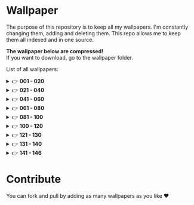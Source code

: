 # Wallpaper

The purpose of this repository is to keep all my wallpapers. I'm constantly changing them, adding and deleting them. This repo allows me to keep them all indexed and in one source.

**The wallpaper below are compressed!**  
If you want to download, go to the wallpaper folder.

List of all wallpapers:

<details>
  <summary>&#128073 <b>001 - 020</b></summary><br/>

  <!-- START -->

N°001
![001_wallpaper](https://github.com/simonemargio/Wallpaper/assets/22590804/55d8f1bd-ef0f-4e48-991f-3cc6acb90ce1)
N°002
![002_wallpaper](https://github.com/simonemargio/Wallpaper/assets/22590804/031c2e05-3051-4fc9-9815-072b398bde55)
N°003
![003_wallpaper](https://github.com/simonemargio/Wallpaper/assets/22590804/b76ca13b-73d1-4b6f-ab59-801ee638caec)
N°004
![004_wallpaper](https://github.com/simonemargio/Wallpaper/assets/22590804/2d5cd822-ec45-44d2-a5f6-893cffcae092)
N°005
![005_wallpaper](https://github.com/simonemargio/Wallpaper/assets/22590804/79a6c3be-c5ee-498d-8427-1c0061699890)
N°006
![006_wallpaper](https://github.com/simonemargio/Wallpaper/assets/22590804/6aefcbeb-f666-401f-b73f-10d653ac6817)
N°007
![007_wallpaper](https://github.com/simonemargio/Wallpaper/assets/22590804/d48c516e-e4fe-4874-a801-adf215fa147f)
N°008
![008_wallpaper](https://github.com/simonemargio/Wallpaper/assets/22590804/d39c4a27-0527-40ef-80f0-23ecfe1e9699)
N°009
![009_wallpaper](https://github.com/simonemargio/Wallpaper/assets/22590804/13f13804-b921-4434-ab0b-618077c6672c)
N°010
![010_wallpaper](https://github.com/simonemargio/Wallpaper/assets/22590804/8ca2dce6-d288-4031-b160-70702ca0b48f)
N°011
![011_wallpaper](https://github.com/simonemargio/Wallpaper/assets/22590804/286f9955-df8c-4547-a089-a4804dedcd6d)
N°012
![012_wallpaper](https://github.com/simonemargio/Wallpaper/assets/22590804/9926b81d-802f-4f23-a0c2-4151051b887f)
N°013
![013_wallpaper](https://github.com/simonemargio/Wallpaper/assets/22590804/1427760e-e611-46eb-b15f-d822165470b2)
N°014
![014_wallpaper](https://github.com/simonemargio/Wallpaper/assets/22590804/af1bd7f6-7a33-4215-94ea-dd7693ce22ff)
N°015
![015_wallpaper](https://github.com/simonemargio/Wallpaper/assets/22590804/041aed32-0259-455f-abf3-d18b73319cca)
N°016
![016_wallpaper](https://github.com/simonemargio/Wallpaper/assets/22590804/a2558057-0e97-441e-9b08-cb9171c270cf)
N°017
![017_wallpaper](https://github.com/simonemargio/Wallpaper/assets/22590804/24c69fcd-d568-4a5d-937d-d922f17786c2)
N°018
![018_wallpaper](https://github.com/simonemargio/Wallpaper/assets/22590804/c1c33c8c-127d-4072-9b67-8d493a295b84)
N°019
![019_wallpaper](https://github.com/simonemargio/Wallpaper/assets/22590804/93d7d3f1-2aa0-48b5-8add-c073616296df)
N°020
![020_wallpaper](https://github.com/simonemargio/Wallpaper/assets/22590804/232c3da1-4b22-4951-9ffe-34b37952404d)

  <!-- END -->
</details>

<details>
  <summary>&#128073 <b>021 - 040</b></summary><br/>

  <!-- START -->

N°021
![021_wallpaper](https://github.com/simonemargio/Wallpaper/assets/22590804/f060c4ab-470d-49a7-b7be-3669a903c266)
N°022
![022_wallpaper](https://github.com/simonemargio/Wallpaper/assets/22590804/4e10e9db-8a07-4259-a368-ee97f6447a25)
N°023
![023_wallpaper](https://github.com/simonemargio/Wallpaper/assets/22590804/5e7d74ec-9f48-4055-9106-b6d3449a530b)
N°024
![024_wallpaper](https://github.com/simonemargio/Wallpaper/assets/22590804/b6246796-fa47-4f79-975d-79a145ce7081)
N°025
![025_wallpaper](https://github.com/simonemargio/Wallpaper/assets/22590804/4b303369-9d81-468b-80dc-a0659fabfcee)
N°026
![026_wallpaper](https://github.com/simonemargio/Wallpaper/assets/22590804/e41beb23-7c11-43b6-a719-5e201781018d)
N°027
![027_wallpaper](https://github.com/simonemargio/Wallpaper/assets/22590804/0b58faf1-a96b-4b74-8dcf-0215457510b1)
N°028
![028_wallpaper](https://github.com/simonemargio/Wallpaper/assets/22590804/9306d46d-5d52-4ac5-8112-f298f879350c)
N°029
![029_wallpaper](https://github.com/simonemargio/Wallpaper/assets/22590804/31307f1e-773e-4d5e-a52e-029ed5301aa9)
N°030
![030_wallpaper](https://github.com/simonemargio/Wallpaper/assets/22590804/dd8a28ef-4c5c-495c-87ee-3531e86a3f12)
N°031
![031_wallpaper](https://github.com/simonemargio/Wallpaper/assets/22590804/55b9d0a8-f24d-465f-bd0d-76236a3450a5)
N°032
![032_wallpaper](https://github.com/simonemargio/Wallpaper/assets/22590804/250e3da1-dadc-4e6e-8fe5-006a30e13b24)
N°033
![033_wallpaper](https://github.com/simonemargio/Wallpaper/assets/22590804/0103a645-0ae7-4b2f-b15f-41195daeefe8)
N°034
![034_wallpaper](https://github.com/simonemargio/Wallpaper/assets/22590804/82da29fc-5cac-4bf5-9978-7e45165cfb82)
N°035
![035_wallpaper](https://github.com/simonemargio/Wallpaper/assets/22590804/e12d7da9-d8ce-4615-a134-5cce9f53ec8f)
N°036
![036_wallpaper](https://github.com/simonemargio/Wallpaper/assets/22590804/598b0b71-dbee-47f5-b2d6-35061158fe55)
N°037
![037_wallpaper](https://github.com/simonemargio/Wallpaper/assets/22590804/228395e1-1f73-4a01-bfae-0a4d531fdd14)
N°038
![038_wallpaper](https://github.com/simonemargio/Wallpaper/assets/22590804/f7fa56e7-028c-4fd5-983d-41a940fb8c21)
N°039
![039_wallpaper](https://github.com/simonemargio/Wallpaper/assets/22590804/7b339f59-5f3b-4442-ba90-684b4131c955)
N°040
![040_wallpaper](https://github.com/simonemargio/Wallpaper/assets/22590804/2243b116-9433-4730-aed1-1fe8282a68b4)

  <!-- END -->
</details>

<details>
  <summary>&#128073 <b>041 - 060</b></summary><br/>

  <!-- START -->

N°041
![041_wallpaper](https://github.com/simonemargio/Wallpaper/assets/22590804/4d242c70-c70b-48aa-aa0a-7d53a9883693)
N°042
![042_wallpaper](https://github.com/simonemargio/Wallpaper/assets/22590804/1ac05a75-62e6-4ed8-b7c9-d42ea2df2c79)
N°043
![043_wallpaper](https://github.com/simonemargio/Wallpaper/assets/22590804/b96baa9d-4e90-461b-ab31-1bf295b2f839)
N°044
![044_wallpaper](https://github.com/simonemargio/Wallpaper/assets/22590804/938ed20e-f700-4d2a-9d75-4e918768eaf9)
N°045
![045_wallpaper](https://github.com/simonemargio/Wallpaper/assets/22590804/7ee205b2-9baf-4e5b-b53d-de7017c3bcee)
N°046
![046_wallpaper](https://github.com/simonemargio/Wallpaper/assets/22590804/6dede694-fd30-4476-b08e-4a0eb8bd5fe6)
N°047
![047_wallpaper](https://github.com/simonemargio/Wallpaper/assets/22590804/9e75a246-c8cd-4aab-867b-8c7cdf8c8cfa)
N°048
![048_wallpaper](https://github.com/simonemargio/Wallpaper/assets/22590804/f4bfdd0c-0d88-431e-84be-2df6f16f4140)
N°049
![049_wallpaper](https://github.com/simonemargio/Wallpaper/assets/22590804/0bb9fe96-7f87-4df3-a6ab-674866b2ca15)
N°050
![050_wallpaper](https://github.com/simonemargio/Wallpaper/assets/22590804/b829121b-e8bd-41f6-a366-1f750090394c)
N°051
![051_wallpaper](https://github.com/simonemargio/Wallpaper/assets/22590804/884a7241-5052-44be-83db-aea3b2e3a899)
N°052
![052_wallpaper](https://github.com/simonemargio/Wallpaper/assets/22590804/e551ed0d-c48f-4ee1-9bc8-44090bb6266a)
N°053
![053_wallpaper](https://github.com/simonemargio/Wallpaper/assets/22590804/5374361e-d6b5-4df3-a3f6-95f62b918453)
N°054
![054_wallpaper](https://github.com/simonemargio/Wallpaper/assets/22590804/8edc0e99-6d25-4697-b822-45d50f29d078)
N°055
![055_wallpaper](https://github.com/simonemargio/Wallpaper/assets/22590804/3e98e665-862a-4afc-93dd-361c2236c35c)
N°056
![056_wallpaper](https://github.com/simonemargio/Wallpaper/assets/22590804/c7baeda8-968d-4b40-bfb0-d5616a7e83d6)
N°057
![057_wallpaper](https://github.com/simonemargio/Wallpaper/assets/22590804/58a64f42-65cd-4a64-83b2-45b29bf186c3)
N°058
![058_wallpaper](https://github.com/simonemargio/Wallpaper/assets/22590804/9e6743f4-1990-4226-92ba-108378da28a4)
N°059
![059_wallpaper](https://github.com/simonemargio/Wallpaper/assets/22590804/16923025-342e-4558-b425-8cd703193391)
N°060
![060_wallpaper](https://github.com/simonemargio/Wallpaper/assets/22590804/815588cc-4fdb-477e-a5b4-b06e8212b8db)

  <!-- END -->
</details>

<details>
  <summary>&#128073 <b>061 - 080</b></summary><br/>

  <!-- START -->

N°061
![061_wallpaper](https://github.com/simonemargio/Wallpaper/assets/22590804/5785adad-48da-406c-ac88-943d9ea3a9ec)
N°062
![062_wallpaper](https://github.com/simonemargio/Wallpaper/assets/22590804/28f4112d-742b-41fd-92ed-0b05428ea7b7)
N°063
![063_wallpaper](https://github.com/simonemargio/Wallpaper/assets/22590804/8135b34b-29bf-448e-a367-ac21251d1895)
N°064
![064_wallpaper](https://github.com/simonemargio/Wallpaper/assets/22590804/2275f598-7f28-45ae-8694-97be678c91e0)
N°065
![065_wallpaper](https://github.com/simonemargio/Wallpaper/assets/22590804/84a89374-c416-4c17-b56e-66a7fa61eecd)
N°066
![066_wallpaper](https://github.com/simonemargio/Wallpaper/assets/22590804/dee7bb1f-7d6b-419f-908d-5500b0556f6a)
N°067
![067_wallpaper](https://github.com/simonemargio/Wallpaper/assets/22590804/e98cb2d7-fde4-4d2d-83e6-cb6a8bd27b61)
N°068
![068_wallpaper](https://github.com/simonemargio/Wallpaper/assets/22590804/cd9c3a05-c4f5-4170-a725-ff7b5b3e8217)
N°069
![069_wallpaper](https://github.com/simonemargio/Wallpaper/assets/22590804/b600bd21-01b8-4ad3-93f6-aceec61c83fe)
N°070
![070_wallpaper](https://github.com/simonemargio/Wallpaper/assets/22590804/b5da5867-7982-418d-ab0b-69e884f8ebf4)
N°071
![071_wallpaper](https://github.com/simonemargio/Wallpaper/assets/22590804/77a629fe-9c89-4fdd-9c34-0e2a06b8143e)
N°072
![072_wallpaper](https://github.com/simonemargio/Wallpaper/assets/22590804/6e4e0e7c-6a39-4fae-a028-b0be96e4c734)
N°073
![073_wallpaper](https://github.com/simonemargio/Wallpaper/assets/22590804/a4d70331-d8f9-4dec-a1cb-70e296180525)
N°074
![074_wallpaper](https://github.com/simonemargio/Wallpaper/assets/22590804/a1a3fc1f-e45c-44bc-a9e0-0ee075f450b4)
N°075
![075_wallpaper](https://github.com/simonemargio/Wallpaper/assets/22590804/9daa980a-e9cb-4db9-9899-e834739621d8)
N°076
![076_wallpaper](https://github.com/simonemargio/Wallpaper/assets/22590804/683bbd14-1272-4356-9b80-a2623814b833)
N°077
![077_wallpaper](https://github.com/simonemargio/Wallpaper/assets/22590804/24575cd9-7964-482f-9acd-9c3fc281ddb2)
N°078
![078_wallpaper](https://github.com/simonemargio/Wallpaper/assets/22590804/376d13c1-63d5-4af0-bd4f-34529291f865)
N°079
![079_wallpaper](https://github.com/simonemargio/Wallpaper/assets/22590804/29028e16-9b6b-41b2-a820-2a1fd693a49e)
N°080
![080_wallpaper](https://github.com/simonemargio/Wallpaper/assets/22590804/990ee81e-84b1-4002-a053-bab5be284e28)

  <!-- END -->
</details>

<details>
  <summary>&#128073 <b>081 - 100</b></summary><br/>

  <!-- START -->

N°081
![081_wallpaper](https://github.com/simonemargio/Wallpaper/assets/22590804/2bd18b31-9021-48a6-b0ef-3fda9fb9f85a)
N°082
![082_wallpaper](https://github.com/simonemargio/Wallpaper/assets/22590804/8826fd1d-b857-4785-bf3a-bee3cdf46c2a)
N°083
![083_wallpaper](https://github.com/simonemargio/Wallpaper/assets/22590804/28bc8829-f3a9-4d48-91aa-011a1fb4a0e3)
N°084
![084_wallpaper](https://github.com/simonemargio/Wallpaper/assets/22590804/f30f424b-1661-4028-9268-3d3a5f088ec3)
N°085
![085_wallpaper](https://github.com/simonemargio/Wallpaper/assets/22590804/2f83bcc7-0d77-45b8-8842-85dc98781cb9)
N°086
![086_wallpaper](https://github.com/simonemargio/Wallpaper/assets/22590804/233719d2-0995-441e-b23b-e1f1c3d1d609)
N°087
![087_wallpaper](https://github.com/simonemargio/Wallpaper/assets/22590804/d85afd29-dd68-44aa-a48f-4ef6e88cf28c)
N°088
![088_wallpaper](https://github.com/simonemargio/Wallpaper/assets/22590804/82f504b7-7a98-44a1-a630-91a6c31c4ae8)
N°089
![089_wallpaper](https://github.com/simonemargio/Wallpaper/assets/22590804/145e5a42-b367-480b-821c-5beff1c16971)
N°090
![090_wallpaper](https://github.com/simonemargio/Wallpaper/assets/22590804/d4786893-9ae9-4c47-8184-2eb113f95c67)
N°091
![091_wallpaper](https://github.com/simonemargio/Wallpaper/assets/22590804/3bc73303-c102-4534-aaf7-f90b06b7f601)
N°092
![092_wallpaper](https://github.com/simonemargio/Wallpaper/assets/22590804/645e7e9c-15f4-4d89-a907-bbcb9a4b6cc9)
N°093
![093_wallpaper](https://github.com/simonemargio/Wallpaper/assets/22590804/c4c8f039-ab2f-4dfc-a747-cee97f41a06c)
N°094
![094_wallpaper](https://github.com/simonemargio/Wallpaper/assets/22590804/39319afe-520f-4e67-9f44-c9b25f32fd01)
N°095
![095_wallpaper](https://github.com/simonemargio/Wallpaper/assets/22590804/a85c4ace-92cf-488b-890e-0c54b59f55bb)
N°096
![096_wallpaper](https://github.com/simonemargio/Wallpaper/assets/22590804/df850d6c-dfd9-4672-b93d-f97f85d39cd0)
N°097
![097_wallpaper](https://github.com/simonemargio/Wallpaper/assets/22590804/a4a3c77e-c61d-4c41-a14c-6769e794cb55)
N°098
![098_wallpaper](https://github.com/simonemargio/Wallpaper/assets/22590804/f3e51db7-3120-4f2e-83ba-fcc619843776)
N°099
![099_wallpaper](https://github.com/simonemargio/Wallpaper/assets/22590804/1a651bbd-c08b-4d1e-a5f2-2f360dd3d282)
N°100
![100_wallpaper](https://github.com/simonemargio/Wallpaper/assets/22590804/0fec621c-819f-48f2-b16c-2ac9a5169abc)

  <!-- END -->
</details>

<details>
  <summary>&#128073 <b>100 - 120</b></summary><br/>

  <!-- START -->

N°101
![101_wallpaper](https://github.com/simonemargio/Wallpaper/assets/22590804/9cbb6367-c202-4627-9bdc-f6228d8ca3a8)
N°102
![102_wallpaper](https://github.com/simonemargio/Wallpaper/assets/22590804/660a9128-e92f-477a-94fb-fdaca1d86fd9)
N°103
![103_wallpaper](https://github.com/simonemargio/Wallpaper/assets/22590804/e03f6b87-f56c-4e73-bec5-fa6ef72b3960)
N°104
![104_wallpaper](https://github.com/simonemargio/Wallpaper/assets/22590804/882e130b-3871-4164-91fa-c164e5e82331)
N°105
![105_wallpaper](https://github.com/simonemargio/Wallpaper/assets/22590804/830cd510-90ec-4b19-a83f-0f8965c4252b)
N°106
![106_wallpaper](https://github.com/simonemargio/Wallpaper/assets/22590804/fc297429-c62d-45ee-b970-a002c4972075)
N°107
![107_wallpaper](https://github.com/simonemargio/Wallpaper/assets/22590804/3d515351-9d76-4f97-9dc0-e0c10dbc4e90)
N°108
![108_wallpaper](https://github.com/simonemargio/Wallpaper/assets/22590804/15922899-5f45-4fee-9e89-9a1c8a44e399)
N°109
![109_wallpaper](https://github.com/simonemargio/Wallpaper/assets/22590804/d04e460e-011a-40e9-b693-f1fdeac0b565)
N°110
![110_wallpaper](https://github.com/simonemargio/Wallpaper/assets/22590804/3fb7a514-e431-4d42-b2f0-a786007107a6)
N°111
![111_wallpaper](https://github.com/simonemargio/Wallpaper/assets/22590804/f6c2bc3a-dbc3-4ab2-ad9b-0d7d521201af)
N°112
![112_wallpaper](https://github.com/simonemargio/Wallpaper/assets/22590804/33ed69e0-f331-49b1-a5f4-66bb34492e7e)
N°113
![113_wallpaper](https://github.com/simonemargio/Wallpaper/assets/22590804/66d48500-9c12-481f-8670-9a948be2a853)
N°114
![114_wallpaper](https://github.com/simonemargio/Wallpaper/assets/22590804/5d163973-4e02-48bd-a526-6252514633a1)
N°115
![115_wallpaper](https://github.com/simonemargio/Wallpaper/assets/22590804/a1b4a911-677c-495e-a490-a135733b85f3)
N°116
![116_wallpaper](https://github.com/simonemargio/Wallpaper/assets/22590804/dc22e9b7-024f-4850-9875-44db4a44e219)
N°117
![117_wallpaper](https://github.com/simonemargio/Wallpaper/assets/22590804/7c6cf97b-9618-452c-9052-32c4e6140e26)
N°118
![118_wallpaper](https://github.com/simonemargio/Wallpaper/assets/22590804/5a0ef702-199d-461a-ac5d-ae473219758c)
N°119
![119_wallpaper](https://github.com/simonemargio/Wallpaper/assets/22590804/bd72517c-450a-4201-88ca-e8ea6dd0b79a)
N°120
![120_wallpaper](https://github.com/simonemargio/Wallpaper/assets/22590804/8121bdb3-0d93-4e40-9381-64a98c004be8)

  <!-- END -->
</details>

<details>
  <summary>&#128073 <b>121 - 130</b></summary><br/>

  <!-- START -->

N°121
![121_wallpaper](https://github.com/simonemargio/Wallpaper/assets/22590804/d55f35ef-fa1a-4918-bcaf-dba5cae4f3b8)
N°122
![122_wallpaper](https://github.com/simonemargio/Wallpaper/assets/22590804/e581f0a9-9af0-40c3-806a-7b0cfcbe9e3b)
N°123
![123_wallpaper](https://github.com/simonemargio/Wallpaper/assets/22590804/411b4d5b-adb6-46fe-9852-32541a220ae7)
N°124
![124_wallpaper](https://github.com/simonemargio/Wallpaper/assets/22590804/a031ae8c-1667-4d2a-b9e5-83b3386aef73)
N°125
![125_wallpaper](https://github.com/simonemargio/Wallpaper/assets/22590804/f5e7d8fd-4091-448a-814e-d58bef202653)
N°126
![126_wallpaper](https://github.com/simonemargio/Wallpaper/assets/22590804/5dad5530-379a-447a-92aa-14b24066cca3)
N°127
![127_wallpaper](https://github.com/simonemargio/Wallpaper/assets/22590804/b210a0c9-5847-4558-a36c-b68e2ef52e4d)
N°128
![128_wallpaper](https://github.com/simonemargio/Wallpaper/assets/22590804/ad947768-36ad-4cd3-bee2-194914e44446)
N°129
![129_wallpaper](https://github.com/simonemargio/Wallpaper/assets/22590804/ca5b7ea3-fbb1-4bee-92ab-9eeda3453371)
N°130
![130_wallpaper](https://github.com/simonemargio/Wallpaper/assets/22590804/85246d84-d29b-4693-8695-4a0153b8337a)

  <!-- END -->
</details>

<details>
  <summary>&#128073 <b>131 - 140</b></summary><br/>

  <!-- START -->

N°131
![131_wallpaper](https://github.com/simonemargio/Wallpaper/assets/22590804/31748aae-386b-408d-b092-c1586fc503d9)
N°132
![132_wallpaper](https://github.com/simonemargio/Wallpaper/assets/22590804/c45d40a1-2e1e-4f03-9efc-be511afbb677)
N°133
![133_wallpaper](https://github.com/simonemargio/Wallpaper/assets/22590804/045edb93-2040-4875-b300-3636e8e05af5)
N°134
![134_wallpaper](https://github.com/simonemargio/Wallpaper/assets/22590804/2d9da9f9-13a6-41b9-95ce-fccb9730bb07)
N°135
![135_wallpaper](https://github.com/simonemargio/Wallpaper/assets/22590804/1c73e465-fbbf-4462-8a9f-17a2a2c9a0ab)
N°136
![136_wallpaper](https://github.com/simonemargio/Wallpaper/assets/22590804/3ea694dc-52d1-4f70-ab7c-4bfe7e7f578a)
N°137
![137_wallpaper](https://github.com/simonemargio/Wallpaper/assets/22590804/dcf3dbe9-cf17-4cee-afe5-8df6f1f9c6f5)
N°138
![138_wallpaper](https://github.com/simonemargio/Wallpaper/assets/22590804/d2c5d2ef-e100-466c-bc92-ec032e38e9b4)
N°139
![139_wallpaper](https://github.com/simonemargio/Wallpaper/assets/22590804/bad9336d-e895-4c2a-8ca8-ccba9bf8ebf8)
N°140
![140_wallpaper](https://github.com/simonemargio/Wallpaper/assets/22590804/8ee1086d-1ca6-43d0-9c7f-f5f6cc2e4a50)

  <!-- END -->
</details>

<details>
  <summary>&#128073 <b>141 - 146</b></summary><br/>

  <!-- START -->

N°141
![141_wallpaper](https://github.com/simonemargio/Wallpaper/assets/22590804/9c8a8bb0-1950-4964-8aba-e65c9a3ba40e)
N°142
![142_wallpaper](https://github.com/simonemargio/Wallpaper/assets/22590804/04f35395-936b-4136-a270-a46c6c2aa316)
N°143
![143_wallpaper](https://github.com/simonemargio/Wallpaper/assets/22590804/99fd9002-e670-4f65-998d-595c91e6017b)
N°144
![144_wallpaper](https://github.com/simonemargio/Wallpaper/assets/22590804/f5bd199a-655c-470b-bf91-f6cc17745d51)
N°145
![145_wallpaper](https://github.com/simonemargio/Wallpaper/assets/22590804/597f1ce1-495c-42b4-a6a2-87c354af862e)
N°146
![146_wallpaper](https://github.com/simonemargio/Wallpaper/assets/22590804/d3ffaa00-8166-41b4-92bb-22743150b8a5)

  <!-- END -->
</details>

# Contribute

You can fork and pull by adding as many wallpapers as you like ❤️
